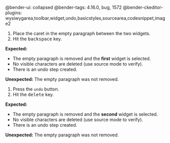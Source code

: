 @bender-ui: collapsed
@bender-tags: 4.16.0, bug, 1572
@bender-ckeditor-plugins: wysiwygarea,toolbar,widget,undo,basicstyles,sourcearea,codesnippet,image2

1. Place the caret in the empty paragraph between the two widgets.
1. Hit the <kbd>backspace</kbd> key.

  **Expected:**

  * The empty paragraph is removed and the **first** widget is selected.
  * No visible characters are deleted (use source mode to verify).
  * There is an undo step created.

  **Unexpected:** The empty paragraph was not removed.

1. Press the `undo` button.
1. Hit the <kbd>delete</kbd> key.

  **Expected:**

  * The empty paragraph is removed and the **second** widget is selected.
  * No visible characters are deleted (use source mode to verify).
  * There is an undo step created.

  **Unexpected:** The empty paragraph was not removed.

